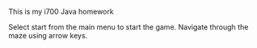 This is my i700 Java homework

Select start from the main menu to start the game.
Navigate through the maze using arrow keys.
